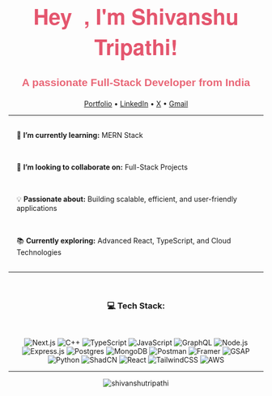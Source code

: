 <h1 align="center" style="color: #E4566E; font-family: 'Helvetica Neue', sans-serif; font-size: 3em; font-weight: bold;">Hey 👋, I'm Shivanshu Tripathi!</h1>
<h3 align="center" style="color: #E96777; font-family: 'Arial', sans-serif; font-size: 1.5em;">A passionate Full-Stack Developer from India</h3>

<p align="center">
  <a href="https://shivanshutripathi.vercel.app/" target="_blank">Portfolio</a> • 
  <a href="https://linkedin.com/in/shivanshutripathi" target="_blank">LinkedIn</a> • 
  <a href="https://x.com/T_shivanshu9590" target="_blank">X</a> • 
  <a href="shiva4850t@gmail.com" target="_blank">Gmail</a>
</p>

---
<p style="padding: 1rem;">🌱 <strong>I’m currently learning:</strong> MERN Stack</p>
<p style="padding: 1rem;">👯 <strong>I’m looking to collaborate on:</strong> Full-Stack Projects</p>
<p style="padding: 1rem;">💡 <strong>Passionate about:</strong> Building scalable, efficient, and user-friendly applications</p>
<p style="padding: 1rem;">📚 <strong>Currently exploring:</strong> Advanced React, TypeScript, and Cloud Technologies</p>


---

<h3 align="center" style=" padding: 2rem;">💻 Tech Stack:</h3>
<p align="center">
 <img src="https://img.shields.io/badge/Next.js-000000?style=for-the-badge&logo=nextdotjs&logoColor=white" alt="Next.js" />
  <img src="https://img.shields.io/badge/C++-00599C?style=for-the-badge&logo=cplusplus&logoColor=white" alt="C++" />
  <img src="https://img.shields.io/badge/TypeScript-3178C6?style=for-the-badge&logo=typescript&logoColor=white" alt="TypeScript" />
  <img src="https://img.shields.io/badge/JavaScript-F7DF1E?style=for-the-badge&logo=javascript&logoColor=black" alt="JavaScript" />
  <img src="https://img.shields.io/badge/GraphQL-E10098?style=for-the-badge&logo=graphql&logoColor=white" alt="GraphQL" />
  <img src="https://img.shields.io/badge/Node.js-339933?style=for-the-badge&logo=nodedotjs&logoColor=white" alt="Node.js" />
  <img src="https://img.shields.io/badge/Express.js-404D59?style=for-the-badge" alt="Express.js" />
  <img src="https://img.shields.io/badge/PostgreSQL-336791?style=for-the-badge&logo=postgresql&logoColor=white" alt="Postgres" />
  <img src="https://img.shields.io/badge/MongoDB-47A248?style=for-the-badge&logo=mongodb&logoColor=white" alt="MongoDB" />
  <img src="https://img.shields.io/badge/Postman-FF6C37?style=for-the-badge&logo=postman&logoColor=white" alt="Postman" />
  <img src="https://img.shields.io/badge/Framer-000000?style=for-the-badge&logo=framer&logoColor=white" alt="Framer" />
  <img src="https://img.shields.io/badge/GSAP-88CCF1?style=for-the-badge&logo=greensock&logoColor=white" alt="GSAP" />
  <img src="https://img.shields.io/badge/Python-3776AB?style=for-the-badge&logo=python&logoColor=white" alt="Python" />
  <img src="https://img.shields.io/badge/ShadCN-00B8D9?style=for-the-badge&logo=shadcn&logoColor=white" alt="ShadCN" />
  <img src="https://img.shields.io/badge/React-61DAFB?style=for-the-badge&logo=react&logoColor=black" alt="React" />
  <img src="https://img.shields.io/badge/TailwindCSS-38B2AC?style=for-the-badge&logo=tailwind-css&logoColor=white" alt="TailwindCSS" />
  <img src="https://img.shields.io/badge/AWS-232F3E?style=for-the-badge&logo=amazonaws&logoColor=white" alt="AWS" />

---

<p align="center">
  <img src="https://komarev.com/ghpvc/?username=shivanshutripathi&label=Visitor%20Count&color=0e75b6&style=flat" alt="shivanshutripathi" />
</p>
